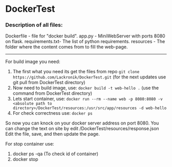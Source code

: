 # DockerTest

### Description of all files:

Dockerfile      - file for "docker build".
app.py          - MiniWebServer with ports 8080 on flask.
requirements.txt- The list of python requirements.
resources       - The folder where the content comes from to fill the web-page.

---------------------------------

For build image you need:
1. The first what you need its get the files from repo
 `git clone https://github.com/Lackronik/DockerTest.git`
(for the next updates use git pull from DockerTest directory)
2. Now need to build image, use: `docker build -t web-hello .`
(use the command from DockerTest directory)
3. Lets start container, use: `docker run --rm --name web -p 8080:8080 -v <absolute path to directory>/DockerTest/resources:/usr/src/app/resources -d web-hello`
4. For check correctness use: `docker ps` 

So now you can knock on your docker server address on port 8080.
You can change the text on site by edit <absolute path to directory>/DockerTest/resources/response.json
Edit the file, save, and then update the page.

For stop container use:
1. docker ps -qa (To check id of container)
2. docker stop <id of container>

